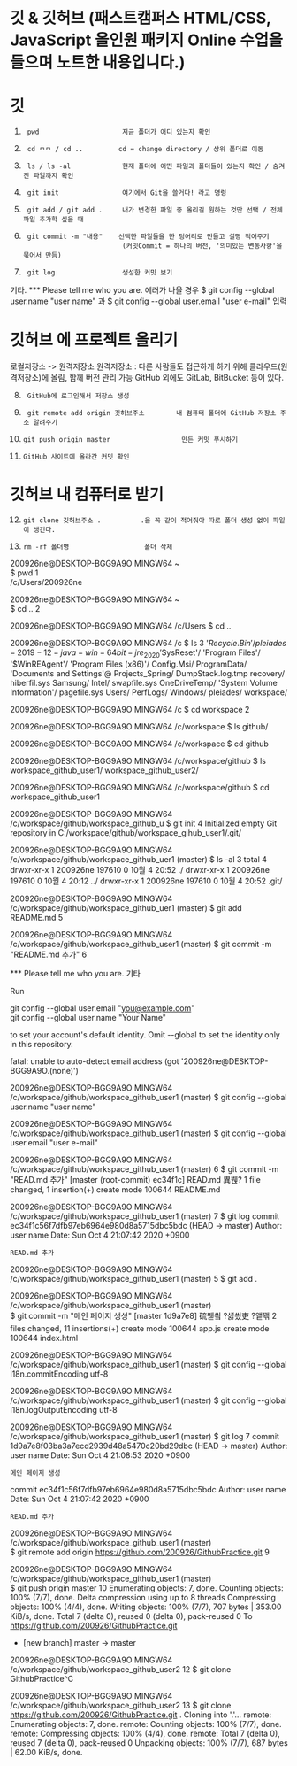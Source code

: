 # 깃 & 깃허브       (패스트캠퍼스 HTML/CSS, JavaScript 올인원 패키지 Online 수업을 들으며 노트한 내용입니다.)

# 깃

1.      pwd                     지금 폴더가 어디 있는지 확인
2.      cd ㅁㅁ / cd ..         cd = change directory / 상위 폴더로 이동        
3.      ls / ls -al             현재 폴더에 어떤 파일과 폴더들이 있는지 확인 / 숨겨진 파일까지 확인
4.      git init                여기에서 Git을 쓸거다! 라고 명령
5.      git add / git add .     내가 변경한 파일 중 올리길 원하는 것만 선택 / 전체 파일 추가학 싶을 때
6.      git commit -m "내용"    선택한 파일들을 한 덩어리로 만들고 설명 적어주기  
                                (커밋Commit = 하나의 버전, '의미있는 변동사항'을 묶어서 만듬)
7.      git log                 생성한 커밋 보기

기타.   *** Please tell me who you are. 에러가 나올 경우
        $ git config --global user.name "user name"  과  $ git config --global user.email "user e-mail"  입력


# 깃허브 에 프로젝트 올리기

로컬저장소 -> 원격저장소
원격저장소 : 다른 사람들도 접근하게 하기 위해 클라우드(원격저장소)에 올림, 함께 버전 관리 가능
GitHub 외에도 GitLab, BitBucket 등이 있다.

8.      GitHub에 로그인해서 저장소 생성
9.      git remote add origin 깃허브주소        내 컴퓨터 폴더에 GitHub 저장소 주소 알려주기
10.     git push origin master                  만든 커밋 푸시하기
11.     GitHub 사이트에 올라간 커밋 확인


# 깃허브 내 컴퓨터로 받기

12.     git clone 깃허브주소 .          .을 꼭 같이 적어줘야 따로 폴더 생성 없이 파일이 생긴다.
13.     rm -rf 폴더명                   폴더 삭제







200926ne@DESKTOP-BGG9A9O MINGW64 ~                                                  
$ pwd                                                                                         1                         
/c/Users/200926ne                                                           
                                                                    
200926ne@DESKTOP-BGG9A9O MINGW64 ~  
$ cd ..                                                                                       2                

200926ne@DESKTOP-BGG9A9O MINGW64 /c/Users
$ cd ..

200926ne@DESKTOP-BGG9A9O MINGW64 /c
$ ls                                                                                          3
'$Recycle.Bin'/             pleiades-2019-12-java-win-64bit-jre_2020
'$SysReset'/               'Program Files'/
'$WinREAgent'/             'Program Files (x86)'/
 Config.Msi/                ProgramData/
'Documents and Settings'@   Projects_Spring/
 DumpStack.log.tmp          recovery/
 hiberfil.sys               Samsung/
 Intel/                     swapfile.sys
 OneDriveTemp/             'System Volume Information'/
 pagefile.sys               Users/
 PerfLogs/                  Windows/
 pleiades/                  workspace/

200926ne@DESKTOP-BGG9A9O MINGW64 /c 
$ cd workspace                                                                               2

200926ne@DESKTOP-BGG9A9O MINGW64 /c/workspace
$ ls
github/

200926ne@DESKTOP-BGG9A9O MINGW64 /c/workspace
$ cd github

200926ne@DESKTOP-BGG9A9O MINGW64 /c/workspace/github
$ ls
workspace_github_user1/  workspace_github_user2/

200926ne@DESKTOP-BGG9A9O MINGW64 /c/workspace/github
$ cd workspace_github_user1

200926ne@DESKTOP-BGG9A9O MINGW64 /c/workspace/github/workspace_github_u
$ git init                                                                                  4
Initialized empty Git repository in C:/workspace/github/workspace_gihub_user1/.git/

200926ne@DESKTOP-BGG9A9O MINGW64 /c/workspace/github/workspace_github_uer1 (master)
$ ls -al                                                                                    3
total 4
drwxr-xr-x 1 200926ne 197610 0 10월  4 20:52 ./
drwxr-xr-x 1 200926ne 197610 0 10월  4 20:12 ../
drwxr-xr-x 1 200926ne 197610 0 10월  4 20:52 .git/

200926ne@DESKTOP-BGG9A9O MINGW64 /c/workspace/github/workspace_github_uer1 (master)
$ git add README.md                                                                         5

200926ne@DESKTOP-BGG9A9O MINGW64 /c/workspace/github/workspace_github_user1 (master)
$ git commit -m "README.md 추가"                                                            6

*** Please tell me who you are.                                                             기타

Run

  git config --global user.email "you@example.com"                                          
  git config --global user.name "Your Name"

to set your account's default identity.
Omit --global to set the identity only in this repository.

fatal: unable to auto-detect email address (got '200926ne@DESKTOP-BGG9A9O.(none)')

200926ne@DESKTOP-BGG9A9O MINGW64 /c/workspace/github/workspace_github_user1 (master)
$ git config --global user.name "user name"

200926ne@DESKTOP-BGG9A9O MINGW64 /c/workspace/github/workspace_github_user1 (master)
$ git config --global user.email "user e-mail"

200926ne@DESKTOP-BGG9A9O MINGW64 /c/workspace/github/workspace_github_user1 (master)        6
$ git commit -m "READ.md 추가"
[master (root-commit) ec34f1c] READ.md 異붽?
 1 file changed, 1 insertion(+)
 create mode 100644 README.md

200926ne@DESKTOP-BGG9A9O MINGW64 /c/workspace/github/workspace_github_user1 (master)        7
$ git log
commit ec34f1c56f7dfb97eb6964e980d8a5715dbc5bdc (HEAD -> master)
Author: user name <user e-mail>
Date:   Sun Oct 4 21:07:42 2020 +0900

    READ.md 추가

200926ne@DESKTOP-BGG9A9O MINGW64 /c/workspace/github/workspace_github_user1 (master)        5
$ git add .

200926ne@DESKTOP-BGG9A9O MINGW64 /c/workspace/github/workspace_github_user1 (master)        
$ git commit -m "메인 페이지 생성"
[master 1d9a7e8] 硫붿씤 ?섏씠吏 ?앹꽦
 2 files changed, 11 insertions(+)
 create mode 100644 app.js
 create mode 100644 index.html

200926ne@DESKTOP-BGG9A9O MINGW64 /c/workspace/github/workspace_github_user1 (master)
$ git config --global i18n.commitEncoding utf-8

200926ne@DESKTOP-BGG9A9O MINGW64 /c/workspace/github/workspace_github_user1 (master)
$ git config --global i18n.logOutputEncoding utf-8

200926ne@DESKTOP-BGG9A9O MINGW64 /c/workspace/github/workspace_github_user1 (master)
$ git log                                                                                   7
commit 1d9a7e8f03ba3a7ecd2939d48a5470c20bd29dbc (HEAD -> master)
Author: user name <user e-mail>
Date:   Sun Oct 4 21:08:53 2020 +0900

    메인 페이지 생성

commit ec34f1c56f7dfb97eb6964e980d8a5715dbc5bdc
Author: user name <user e-mail>
Date:   Sun Oct 4 21:07:42 2020 +0900

    READ.md 추가




200926ne@DESKTOP-BGG9A9O MINGW64 /c/workspace/github/workspace_github_user1 (master)       
$ git remote add origin https://github.com/200926/GithubPractice.git                       9

200926ne@DESKTOP-BGG9A9O MINGW64 /c/workspace/github/workspace_github_user1 (master)    
$ git push origin master                                                                   10
Enumerating objects: 7, done.
Counting objects: 100% (7/7), done.
Delta compression using up to 8 threads
Compressing objects: 100% (4/4), done.
Writing objects: 100% (7/7), 707 bytes | 353.00 KiB/s, done.
Total 7 (delta 0), reused 0 (delta 0), pack-reused 0
To https://github.com/200926/GithubPractice.git
 * [new branch]      master -> master





200926ne@DESKTOP-BGG9A9O MINGW64 /c/workspace/github/workspace_github_user2                 12
$ git clone GithubPractice^C                                                                        

200926ne@DESKTOP-BGG9A9O MINGW64 /c/workspace/github/workspace_github_user2                 13
$ git clone https://github.com/200926/GithubPractice.git .
Cloning into '.'...
remote: Enumerating objects: 7, done.
remote: Counting objects: 100% (7/7), done.
remote: Compressing objects: 100% (4/4), done.
remote: Total 7 (delta 0), reused 7 (delta 0), pack-reused 0
Unpacking objects: 100% (7/7), 687 bytes | 62.00 KiB/s, done.